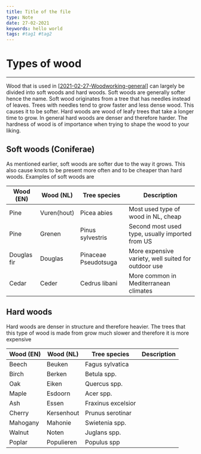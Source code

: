 ```yaml
---
title: Title of the file
type: Note
date: 27-02-2021
keywords: hello world
tags: #tag1 #tag2
---
```

# Types of wood
***
Wood that is used in [[2021-02-27-Woodworking-general]] can largely be divided into soft woods and hard woods. Soft woods are generally softer hence the name. Soft wood originates from a tree that has needles instead of leaves. Trees with needles tend to grow faster and less dense wood. This causes it to be softer. Hard woods are wood of leafy trees that take a longer time to grow. In general hard woods are denser and therefore harder. The hardness of wood is of importance when trying to shape the wood to your liking.
## Soft woods (Coniferae)
As mentioned earlier, soft woods are softer due to the way it grows. This also cause knots to be present more often and to be cheaper than hard woods. Examples of soft woods are

| Wood (EN) | Wood (NL) | Tree species | Description |
| --- | --- | --- | --- |
| Pine | Vuren(hout) |Picea abies  | Most used type of wood in NL, cheap|
| Pine | Grenen | Pinus sylvestris | Second most used type, usually imported from US |
| Douglas fir| Douglas | Pinaceae Pseudotsuga | More expensive variety, well suited for outdoor use |
|Cedar|Ceder| Cedrus libani | More common in Mediterranean climates |

## Hard woods
Hard woods are denser in structure and therefore heavier. The trees that this type of wood is made from grow much slower and therefore it is more expensive

| Wood (EN) | Wood (NL) | Tree species | Description |
| --- | --- | --- | --- |
| Beech | Beuken |Fagus sylvatica  | |
| Birch | Berken | Betula spp. |  |
| Oak | Eiken |  Quercus spp. |  |
|Maple|Esdoorn| Acer spp. |  |
|Ash|Essen| Fraxinus excelsior |  |
|Cherry|Kersenhout| Prunus serotinar | |
|Mahogany|Mahonie| Swietenia spp. | |
|Walnut|Noten| Juglans spp. | |
|Poplar|Populieren| Populus spp| |

[//begin]: # "Autogenerated link references for markdown compatibility"
[2021-02-27-Woodworking-general]: 2021-02-27-Woodworking-general.md "Title of the file"
[//end]: # "Autogenerated link references"
